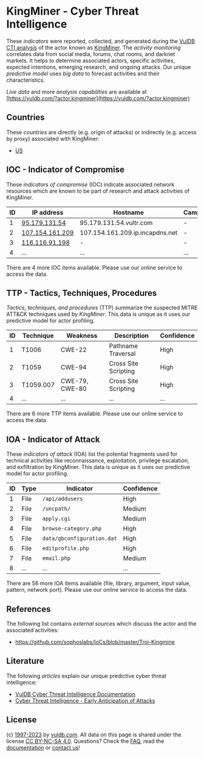 # KingMiner - Cyber Threat Intelligence

These _indicators_ were reported, collected, and generated during the [VulDB CTI analysis](https://vuldb.com/?kb.cti) of the actor known as [KingMiner](https://vuldb.com/?actor.kingminer). The _activity monitoring_ correlates data from social media, forums, chat rooms, and darknet markets. It helps to determine associated actors, specific activities, expected intentions, emerging research, and ongoing attacks. Our unique _predictive model_ uses _big data_ to forecast activities and their characteristics.

_Live data_ and more _analysis capabilities_ are available at [https://vuldb.com/?actor.kingminer](https://vuldb.com/?actor.kingminer)

## Countries

These _countries_ are directly (e.g. origin of attacks) or indirectly (e.g. access by proxy) associated with KingMiner:

* [US](https://vuldb.com/?country.us)

## IOC - Indicator of Compromise

These _indicators of compromise_ (IOC) indicate associated network resources which are known to be part of research and attack activities of KingMiner.

ID | IP address | Hostname | Campaign | Confidence
-- | ---------- | -------- | -------- | ----------
1 | [95.179.131.54](https://vuldb.com/?ip.95.179.131.54) | 95.179.131.54.vultr.com | - | Medium
2 | [107.154.161.209](https://vuldb.com/?ip.107.154.161.209) | 107.154.161.209.ip.incapdns.net | - | High
3 | [116.116.91.198](https://vuldb.com/?ip.116.116.91.198) | - | - | High
4 | ... | ... | ... | ...

There are 4 more IOC items available. Please use our online service to access the data.

## TTP - Tactics, Techniques, Procedures

_Tactics, techniques, and procedures_ (TTP) summarize the suspected MITRE ATT&CK techniques used by _KingMiner_. This data is unique as it uses our predictive model for actor profiling.

ID | Technique | Weakness | Description | Confidence
-- | --------- | -------- | ----------- | ----------
1 | T1006 | CWE-22 | Pathname Traversal | High
2 | T1059 | CWE-94 | Cross Site Scripting | High
3 | T1059.007 | CWE-79, CWE-80 | Cross Site Scripting | High
4 | ... | ... | ... | ...

There are 6 more TTP items available. Please use our online service to access the data.

## IOA - Indicator of Attack

These _indicators of attack_ (IOA) list the potential fragments used for technical activities like reconnaissance, exploitation, privilege escalation, and exfiltration by KingMiner. This data is unique as it uses our predictive model for actor profiling.

ID | Type | Indicator | Confidence
-- | ---- | --------- | ----------
1 | File | `/api/addusers` | High
2 | File | `/uncpath/` | Medium
3 | File | `apply.cgi` | Medium
4 | File | `browse-category.php` | High
5 | File | `data/gbconfiguration.dat` | High
6 | File | `editprofile.php` | High
7 | File | `email.php` | Medium
8 | ... | ... | ...

There are 56 more IOA items available (file, library, argument, input value, pattern, network port). Please use our online service to access the data.

## References

The following list contains _external sources_ which discuss the actor and the associated activities:

* https://github.com/sophoslabs/IoCs/blob/master/Troj-Kingmine

## Literature

The following _articles_ explain our unique predictive cyber threat intelligence:

* [VulDB Cyber Threat Intelligence Documentation](https://vuldb.com/?kb.cti)
* [Cyber Threat Intelligence - Early Anticipation of Attacks](https://www.scip.ch/en/?labs.20201022)

## License

(c) [1997-2023](https://vuldb.com/?kb.changelog) by [vuldb.com](https://vuldb.com/?kb.about). All data on this page is shared under the license [CC BY-NC-SA 4.0](https://creativecommons.org/licenses/by-nc-sa/4.0/). Questions? Check the [FAQ](https://vuldb.com/?kb.faq), read the [documentation](https://vuldb.com/?kb) or [contact us](https://vuldb.com/?contact)!
